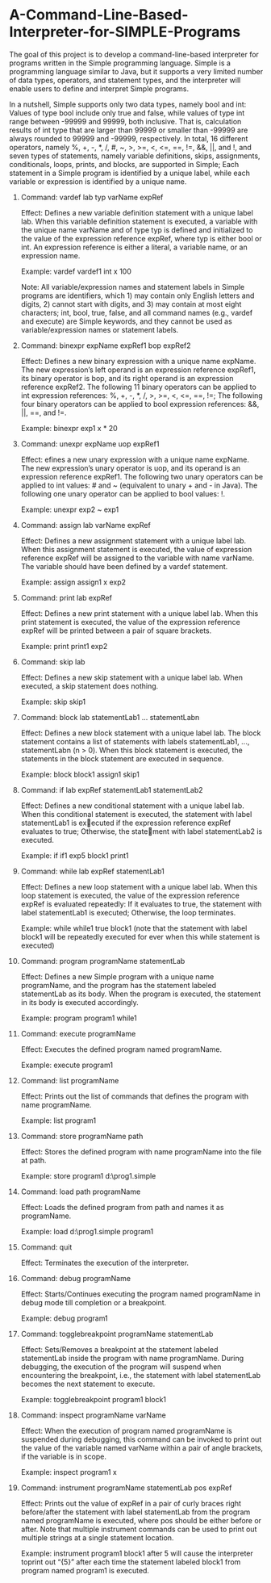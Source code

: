 # A-Command-Line-Based-Interpreter-for-SIMPLE-Programs

The goal of this project is to develop a command-line-based interpreter for programs written in the Simple programming language. 
Simple is a programming language similar to Java, but it supports a very limited number of data types, operators, and statement types, and the interpreter will enable users to define and interpret Simple programs.

In a nutshell, Simple supports only two data types, namely bool and int: Values of type bool include only true and false, while values of type int range between -99999 and 99999, both inclusive. That is, calculation results of int type that are larger than 99999 or smaller than -99999 are always rounded to 99999 and -99999, respectively. In total, 16 different operators, namely %, +, -, *, /, #, ~, >, >=, <, <=, ==, !=, &&, ||, and !, and seven types of statements, namely variable definitions, skips, assignments, conditionals, loops, prints, and blocks, are supported in Simple; Each statement in a Simple program is identified by a unique label, while each variable or expression is identified by a unique name.

1. Command: vardef lab typ varName expRef
   
   Effect: 
     Defines a new variable definition statement with a unique label lab. When this variable definition statement is executed, a variable with the unique name varName      and of type typ is defined and initialized to the value of the expression reference expRef, where typ is either bool or int. An expression reference is either a        literal, a variable name, or an expression name.
   
   Example: 
     vardef vardef1 int x 100
   
   Note: 
     All variable/expression names and statement labels in Simple programs are identifiers, which 1) may contain only English letters and digits, 2) cannot start with      digits, and 3) may contain at most eight characters; int, bool, true, false, and all command names (e.g., vardef and execute) are Simple keywords, and  they            cannot be used as variable/expression names or statement labels.
 
 
 2. Command: binexpr expName expRef1 bop expRef2
    
    Effect: 
      Defines a new binary expression with a unique name expName. The new expression’s left operand is an expression reference expRef1, its binary operator is
      bop, and its right operand is an expression reference expRef2. The following 11 binary operators can be applied to int expression references: %, +, -, *, /, >,         >=, <, <=, ==, !=; The following four binary operators can be applied to bool expression references: &&, ||, ==, and !=.
    
    Example: binexpr exp1 x * 20

3. Command: unexpr expName uop expRef1
   
   Effect: 
     efines a new unary expression with a unique name expName. The new expression’s unary operator is uop, and its operand is an expression reference expRef1. The          following two unary operators can be applied to int values: # and ~ (equivalent to unary + and - in Java). The following one unary operator can be applied to bool      values: !.
   
   Example: unexpr exp2 ~ exp1


4. Command: assign lab varName expRef
   
   Effect: 
     Defines a new assignment statement with a unique label lab. When this assignment statement is executed, the value of expression reference expRef will be assigned      to the variable with name varName. The variable should have been defined by a vardef statement.
   
   Example: assign assign1 x exp2


5. Command: print lab expRef
   
   Effect: 
      Defines a new print statement with a unique label lab. When this print statement is executed, the value of the expression reference expRef will be printed             between a pair of square brackets.
   
   Example: print print1 exp2
  
  
6. Command: skip lab
   
   Effect:
     Defines a new skip statement with a unique label lab. When executed, a skip statement does nothing.
  
   Example: skip skip1


7. Command: block lab statementLab1 ... statementLabn
   
   Effect: 
     Defines a new block statement with a unique label lab. The block statement contains a list of statements with labels statementLab1, ..., statementLabn (n > 0).        When this block statement is executed, the statements in the block statement are executed in sequence.
   
   Example: block block1 assign1 skip1


8. Command: if lab expRef statementLab1 statementLab2
   
   Effect: 
     Defines a new conditional statement with a unique label lab. When this conditional statement is executed, the statement with label statementLab1 is executed if        the expression reference expRef evaluates to true; Otherwise, the statement with label statementLab2 is executed.
   
   Example: if if1 exp5 block1 print1
   
9. Command: while lab expRef statementLab1
   
   Effect: 
     Defines a new loop statement with a unique label lab. When this loop statement is executed, the value of the expression reference expRef is evaluated repeatedly:      If it evaluates to true, the statement with label statementLab1 is executed; Otherwise, the loop terminates.
   
   Example: while while1 true block1 (note that the statement with label block1 will be repeatedly executed for ever when this while statement is executed)
   
   
10. Command: program programName statementLab
    
    Effect: 
      Defines a new Simple program with a unique name programName, and the program has the statement labeled statementLab as its body. When the program
      is executed, the statement in its body is executed accordingly.
    
    Example: program program1 while1


11. Command: execute programName
    
    Effect: Executes the defined program named programName.
    
    Example: execute program1
    
    
12. Command: list programName
    
    Effect: Prints out the list of commands that defines the program with name programName.
    
    Example: list program1


13. Command: store programName path
    
    Effect: Stores the defined program with name programName into the file at path.
    
    Example: store program1 d:\prog1.simple
    
    
14. Command: load path programName
    
    Effect: Loads the defined program from path and names it as programName.
    
    Example: load d:\prog1.simple program1


15. Command: quit
    
    Effect: Terminates the execution of the interpreter.


16. Command: debug programName
    
    Effect: Starts/Continues executing the program named programName in debug mode till completion or a breakpoint.
    
    Example: debug program1


17. Command: togglebreakpoint programName statementLab
    
    Effect: 
      Sets/Removes a breakpoint at the statement labeled statementLab inside the program with name programName. During debugging, the execution of the program               will suspend when encountering the breakpoint, i.e., the statement with label statementLab becomes the next statement to execute.
    
    Example: togglebreakpoint program1 block1


18. Command: inspect programName varName
    
    Effect: 
      When the execution of program named programName is suspended during debugging, this command can be invoked to print out the value of the variable named varName         within a pair of angle brackets, if the variable is in scope.
    
    Example: inspect program1 x
    
    
19. Command: instrument programName statementLab pos expRef
    
    Effect: 
      Prints out the value of expRef in a pair of curly braces right before/after the statement with label statementLab from the program named programName is
      executed, where pos should be either before or after. Note that multiple instrument commands can be used to print out multiple strings at a single statement           location.
    
    Example: 
      instrument program1 block1 after 5 will cause the interpreter toprint out “{5}” after each time the statement labeled block1 from program named program1               is executed.






